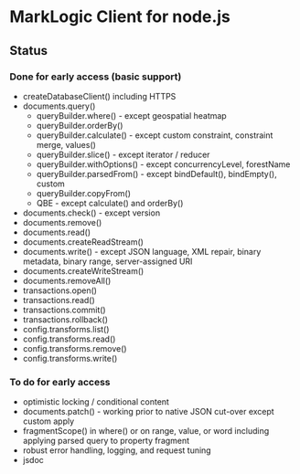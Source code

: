 # MarkLogic Client for node.js

## Status

### Done for early access (basic support)

* createDatabaseClient() including HTTPS
* documents.query()
    * queryBuilder.where() - except geospatial heatmap
    * queryBuilder.orderBy()
    * queryBuilder.calculate() - except custom constraint, constraint merge, values()
    * queryBuilder.slice() - except iterator / reducer
    * queryBuilder.withOptions() - except concurrencyLevel, forestName
    * queryBuilder.parsedFrom() - except bindDefault(), bindEmpty(), custom
    * queryBuilder.copyFrom()
    * QBE - except calculate() and orderBy()
* documents.check() - except version
* documents.remove()
* documents.read()
* documents.createReadStream()
* documents.write() - except JSON language, XML repair, binary metadata, binary range, server-assigned URI
* documents.createWriteStream()
* documents.removeAll()
* transactions.open()
* transactions.read()
* transactions.commit()
* transactions.rollback()
* config.transforms.list()
* config.transforms.read()
* config.transforms.remove()
* config.transforms.write()

### To do for early access

* optimistic locking / conditional content
* documents.patch() - working prior to native JSON cut-over except custom apply
* fragmentScope() in where() or on range, value, or word including applying parsed query to property fragment
* robust error handling, logging, and request tuning
* jsdoc
